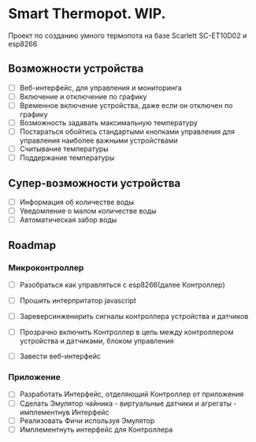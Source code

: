 # Smart Thermopot. WIP.

Проект по созданию умного термопота на базе Scarlett SC-ET10D02 и esp8266

## Возможности устройства

- [ ] Веб-интерфейс, для управления и мониторинга
- [ ] Включение и отключение по графику
- [ ] Временное включение устройства, даже если он отключен по графику
- [ ] Возможность задавать максимальную температуру
- [ ] Постараться обойтись стандартыми кнопками управления для управления наиболее важными устройствами
- [ ] Считывание температуры
- [ ] Поддержание температуры

## Супер-возможности устройства

- [ ] Информация об количестве воды
- [ ] Уведомление о малом количестве воды
- [ ] Автоматическая забор воды

## Roadmap

### Микроконтроллер

- [ ] Разобраться как управляться с esp8266(далее Контроллер)
- [ ] Прошить интерпритатор javascript
- [ ] Зареверсинженирить сигналы контроллера устройства и датчиков
- [ ] Прозрачно включить Контроллер в цепь между контроллером устройства и датчиками, блоком управления
- [ ] Завести веб-интерфейс


### Приложение

- [ ] Разработать Интерфейс, отделяющий Контроллер от приложения
- [ ] Сделать Эмулятор чайника - виртуальные датчики и агрегаты - имплементнув Интерфейс
- [ ] Реализовать Фичи используя Эмулятор
- [ ] Имплементнуть интерфейс для Контроллера
